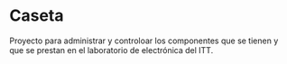 # Caseta
Proyecto para administrar y controloar los componentes que se tienen y que se prestan en el laboratorio de electrónica del ITT.
